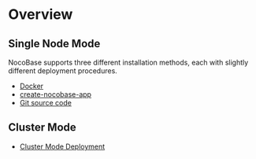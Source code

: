 # Overview

## Single Node Mode

NocoBase supports three different installation methods, each with slightly different deployment procedures.

- [Docker](./docker-compose.md)
- [create-nocobase-app](./create-nocobase-app.md)
- [Git source code](./git-clone.md)

## Cluster Mode

- [Cluster Mode Deployment](./cluster-mode.md)
